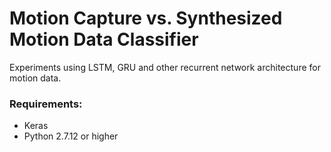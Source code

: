 # Motion Capture vs. Synthesized Motion Data Classifier

Experiments using LSTM, GRU and other recurrent network architecture for motion data.

### Requirements:
  -  Keras
  -  Python 2.7.12 or higher